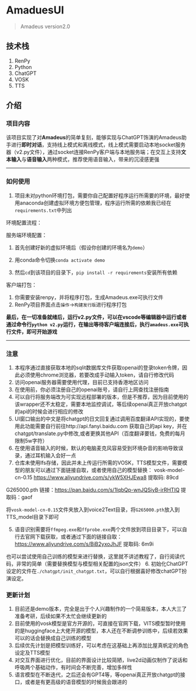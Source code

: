 # AmaduesUI
>Amadeus version2.0

## 技术栈
1. RenPy
2. Python
3. ChatGPT
4. VOSK
5. TTS

## 介绍

### 项目内容
该项目实现了对**Amadeus**的简单复刻，能够实现与ChatGPT饰演的Amadeus助手进行**即时对话**，支持线上模式和离线模式，线上模式需要启动本地socket服务器（v2.py文件），通过socket连接RenPy客户端与本地服务端；在交互上支持**文本输入**与**语音输入**两种模式，推荐使用语音输入，带来的沉浸感更强

***
### 如何使用
1. 项目未对python环境打包，需要你自己配置好程序运行所需要的环境，最好使用anaconda创建虚拟环境方便包管理，程序运行所需的依赖我已经在`requirements.txt`中列出

环境配置流程：

服务端环境配置：
1. 首先创建好新的虚拟环境后（假设你创建的环境名为`demo`）

2. 用conda命令切换`conda activate demo`

3. 然后`cd`到该项目的目录下，`pip install -r requirements`安装所有依赖


客户端打包：
1. 你需要安装renpy，并将程序打包，生成Amadeus.exe可执行文件
2. RenPy项目界面点击`操作`->`构建发行版`进行程序打包

**最后，在一切准备就绪后，运行v2.py文件，可以在vscode等编辑器中运行或者通过命令行`python v2.py`运行，在输出等待客户端连接后，执行`amadeus.exe`可执行文件，即可开始游戏**

***
### 注意
1. 本程序通过直接获取本地的sqlit数据库文件获取openai的登录token令牌，因此必须使用chrome浏览器，若要改成手动输入token，请自行修改代码
2. 访问openai服务器需要使用代理，目前已支持香港地区访问
3. 在使用前，你必须注册自己的openai账号，请自行上网查找注册指南
4. 可以自行将服务端改为可实现远程部署的版本，但是不推荐，因为目前使用的该wrapper还不太稳定，需要本地监控调试，等后续openai真正开放chatgpt的api的时候会进行相应的修改
5. UI窗口输出的中文是将chatgpt的日文回复通过调用百度翻译API实现的，要使用此功能需要自行前往http://api.fanyi.baidu.com 获取自己的api key，并在chatgpt/translate.py中修改,或者更换其他API（百度翻译要钱，免费的每月限制5w字符）
6. 在使用语音输入的时候，默认的电脑麦克风容易受到环境杂音的影响导致误录，通过耳机输入会好一点
7. 仓库未使用lfs存储，因此并未上传运行所需的VOSK，TTS模型文件，需要模型的朋友可以通过下面链接自取，或者使用自己的模型替换：
vosk-model-cn-0.15
https://www.aliyundrive.com/s/ykW5XHJEwa8
提取码: 89cd

G265000.pth
链接：https://pan.baidu.com/s/1IqbQp-wnJQSiyB-irRHTIQ 
提取码：gaof

将`vosk-model-cn-0.15`文件夹放入到voice2Text目录，将`G265000.pth`放入到TTS_model目录下即可

5. 语音识别需要将`ffmpeg.exe`和`ffprobe.exe`两个文件放到项目目录下，可以自行去官网下载获取，或者通过下面的链接自取：
https://www.aliyundrive.com/s/BiB2yxoJhJF
提取码: 6m9i

也可以尝试使用自己训练的模型来进行替换，这里就不讲述教程了，自行阅读代码，非常的简单（需要替换模型与模型相关配置的json文件）
6. 初始化ChatGPT设定的文件在`./chatgpt/init_chatgpt.txt`，可以自行根据喜好修改chatGPT扮演设定。

### 更新计划
1. 目前还是demo版本，完全是出于个人兴趣制作的一个简易版本，本人大三了准备考研，后续如果不太忙会继续更新的
2. 目前使用的vosk模型是官方开源的，可直接在官网下载，VITS模型暂时使用的是huggingface上大佬开源的模型，本人还在不断调参训练中，后续若效果可以的话会替换成自己训练的模型
3. 后续优先计划是把模型训练好，可以考虑在这基础上再添加比屋真帆定的角色设定及TTS模型
4. 对交互界面进行优化，目前的界面设计比较简陋，live2d动画仅制作了说话和呼吸两个基础动作，有时间会不断完善，增加多样性
5. 语言模型在不断迭代，之后还会有GPT4等，等openai真正开放chatgpt的接口，或者是有更高级的语音模型的时候我会跟进的

